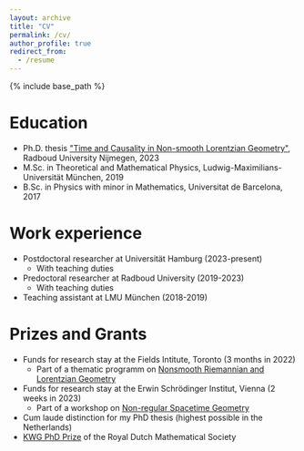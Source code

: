 ```yaml
---
layout: archive
title: "CV"
permalink: /cv/
author_profile: true
redirect_from:
  - /resume
---
```


{% include base_path %}

Education
======
* Ph.D. thesis ["Time and Causality in Non-smooth Lorentzian Geometry"](https://hdl.handle.net/2066/295781), Radboud University Nijmegen, 2023
* M.Sc. in Theoretical and Mathematical Physics, Ludwig-Maximilians-Universität München, 2019
* B.Sc. in Physics with minor in Mathematics, Universitat de Barcelona, 2017

Work experience
======
* Postdoctoral researcher at Universität Hamburg (2023-present)
    * With teaching duties
* Predoctoral researcher at Radboud University (2019-2023)
    * With teaching duties
* Teaching assistant at LMU München (2018-2019)

Prizes and Grants
======
* Funds for research stay at the Fields Intitute, Toronto (3 months in 2022)
    * Part of a thematic programm on [Nonsmooth Riemannian and Lorentzian Geometry](http://www.fields.utoronto.ca/activities/22-23/nonsmooth)
* Funds for research stay at the Erwin Schrödinger Institut, Vienna (2 weeks in 2023)
    * Part of a workshop on [Non-regular Spacetime Geometry](https://www.esi.ac.at/events/e460/)
* Cum laude distinction for my PhD thesis (highest possible in the Netherlands)
* [KWG PhD Prize](https://www.wiskgenoot.nl/index.php?page=88&sid=2) of the Royal Dutch Mathematical Society
